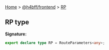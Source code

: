 [Home](/) &gt; [@h4bff/frontend](../frontend.md) &gt; [RP](RP.md)

## RP type

<b>Signature:</b>

```typescript
export declare type RP = RouteParameters<any>;
```
